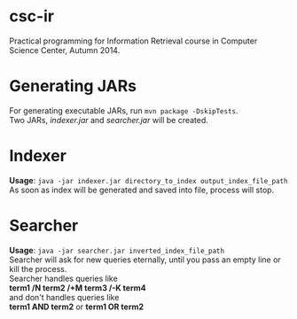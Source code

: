 csc-ir
======

Practical programming for Information Retrieval course in Computer Science Center, Autumn 2014.


# Generating JARs
For generating executable JARs, run `mvn package -DskipTests`. <br> 
Two JARs, *indexer.jar* and *searcher.jar* will be created.


# Indexer
**Usage**: `java -jar indexer.jar directory_to_index output_index_file_path` <br>
As soon as index will be generated and saved into file, process will stop.


# Searcher
**Usage**: `java -jar searcher.jar inverted_index_file_path` <br>
Searcher will ask for new queries eternally, until you pass an empty line or kill the process. <br>
Searcher handles queries like <br> 
**term1 /N term2 /+M term3 /-K term4** <br>
and don't handles queries like <br>
**term1 AND term2** or **term1 OR term2**
